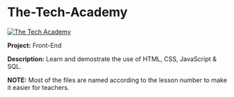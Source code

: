 # The-Tech-Academy
<a href="https://www.learncodinganywhere.com/"><img src="https://www.learncodinganywhere.com/images/circleLogo.jpg" alt="The Tech Academy"></a>


**Project:** Front-End

**Description:** Learn and demostrate the use of HTML, CSS, JavaScript & SQL.


**NOTE:** Most of the files are named according to the lesson number to make it easier for teachers. 






